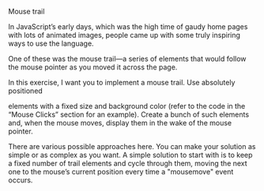 Mouse trail


In JavaScript’s early days, which was the high time of gaudy home pages with lots of animated images, people came up with some truly inspiring ways to use the language.

One of these was the mouse trail—a series of elements that would follow the mouse pointer as you moved it across the page.

In this exercise, I want you to implement a mouse trail. Use absolutely positioned <div> elements with a fixed size and background color (refer to the code in the “Mouse Clicks” section for an example). Create a bunch of such elements and, when the mouse moves, display them in the wake of the mouse pointer.

There are various possible approaches here. You can make your solution as simple or as complex as you want. A simple solution to start with is to keep a fixed number of trail elements and cycle through them, moving the next one to the mouse’s current position every time a "mousemove" event occurs.

<style>
  .trail { /* className for the trail elements */
    position: absolute;
    height: 6px; width: 6px;
    border-radius: 3px;
    background: teal;
  }
  body {
    height: 300px;
  }
</style>

<script>
  // Your code here.
</script>